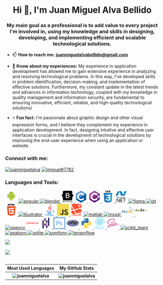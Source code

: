 <!--### Hi there 👋


**JuanMiguelAlva/JuanMiguelAlva** is a ✨ _special_ ✨ repository because its `README.md` (this file) appears on your GitHub profile.

Here are some ideas to get you started:

- 🔭 I’m currently working on ...
- 🌱 I’m currently learning ...
- 👯 I’m looking to collaborate on ...
- 🤔 I’m looking for help with ...
- 💬 Ask me about ...
- 📫 How to reach me: ...
- 😄 Pronouns: ...
- ⚡ Fun fact: ...
-->
<h1 align="center">Hi 👋, I'm Juan Miguel Alva Bellido</h1>
<h3 align="center">My main goal as a professional is to add value to every project I'm involved in, using my knowledge and skills in designing, developing, and implementing efficient and scalable technological solutions.</h3>

<!-- <p align="left"> <img src="https://komarev.com/ghpvc/?username=juanmiguelalva&label=Profile%20views&color=0e75b6&style=flat" alt="juanmiguelalva" /> </p> -->

<!-- <p align="left"> <a href="https://github.com/ryo-ma/github-profile-trophy"><img src="https://github-profile-trophy.vercel.app/?username=juanmiguelalva" alt="juanmiguelalva" /></a> </p>

<p align="left"> <a href="https://twitter.com/" target="blank"><img src="https://img.shields.io/twitter/follow/?logo=twitter&style=for-the-badge" alt="" /></a> </p> -->

- 📫 **How to reach me:** **juanmiguelalvabellido@gmail.com**

- 📄 **Know about my experiences:** My experience in application development has allowed me to gain extensive experience in analyzing and resolving technological problems. In this way, I've developed skills in problem identification, decision-making, and implementation of effective solutions. Furthermore, my constant update in the latest trends and advances in information technology, coupled with my knowledge in quality management and information security, are fundamental to ensuring innovative, efficient, reliable, and high-quality technological solutions/

- ⚡ **Fun fact:** I'm passionate about graphic design and other visual expression forms, and I believe they complement my experience in application development. In fact, designing intuitive and effective user interfaces is crucial in the development of technological solutions by improving the end-user experience when using an application or website.

<h3 align="left">Connect with me:</h3>
<p align="left">
<a href="https://linkedin.com/in/juanmiguelalva" target="blank"><img align="center" src="https://raw.githubusercontent.com/rahuldkjain/github-profile-readme-generator/master/src/images/icons/Social/linked-in-alt.svg" alt="juanmiguelalva" height="30" width="40" /></a>
<a href="https://discord.gg/jmiguel#7782" target="blank"><img align="center" src="https://raw.githubusercontent.com/rahuldkjain/github-profile-readme-generator/master/src/images/icons/Social/discord.svg" alt="jmiguel#7782" height="30" width="40" /></a>
</p>

<h3 align="left">Languages and Tools:</h3>
<p align="left"> <a href="https://developer.android.com" target="_blank" rel="noreferrer"> <img src="https://raw.githubusercontent.com/devicons/devicon/master/icons/android/android-original-wordmark.svg" alt="android" width="40" height="40"/> </a> <a href="https://angular.io" target="_blank" rel="noreferrer"> <img src="https://angular.io/assets/images/logos/angular/angular.svg" alt="angular" width="40" height="40"/> </a> <a href="https://www.blender.org/" target="_blank" rel="noreferrer"> <img src="https://download.blender.org/branding/community/blender_community_badge_white.svg" alt="blender" width="40" height="40"/> </a> <a href="https://getbootstrap.com" target="_blank" rel="noreferrer"> <img src="https://raw.githubusercontent.com/devicons/devicon/master/icons/bootstrap/bootstrap-plain-wordmark.svg" alt="bootstrap" width="40" height="40"/> </a> <a href="https://www.cprogramming.com/" target="_blank" rel="noreferrer"> <img src="https://raw.githubusercontent.com/devicons/devicon/master/icons/c/c-original.svg" alt="c" width="40" height="40"/> </a> <a href="https://www.w3schools.com/cs/" target="_blank" rel="noreferrer"> <img src="https://raw.githubusercontent.com/devicons/devicon/master/icons/csharp/csharp-original.svg" alt="csharp" width="40" height="40"/> </a> <a href="https://www.w3schools.com/css/" target="_blank" rel="noreferrer"> <img src="https://raw.githubusercontent.com/devicons/devicon/master/icons/css3/css3-original-wordmark.svg" alt="css3" width="40" height="40"/> </a> <a href="https://dotnet.microsoft.com/" target="_blank" rel="noreferrer"> <img src="https://raw.githubusercontent.com/devicons/devicon/master/icons/dot-net/dot-net-original-wordmark.svg" alt="dotnet" width="40" height="40"/> </a> <a href="https://www.figma.com/" target="_blank" rel="noreferrer"> <img src="https://www.vectorlogo.zone/logos/figma/figma-icon.svg" alt="figma" width="40" height="40"/> </a> <a href="https://git-scm.com/" target="_blank" rel="noreferrer"> <img src="https://www.vectorlogo.zone/logos/git-scm/git-scm-icon.svg" alt="git" width="40" height="40"/> </a> <a href="https://www.w3.org/html/" target="_blank" rel="noreferrer"> <img src="https://raw.githubusercontent.com/devicons/devicon/master/icons/html5/html5-original-wordmark.svg" alt="html5" width="40" height="40"/> </a> <a href="https://www.adobe.com/in/products/illustrator.html" target="_blank" rel="noreferrer"> <img src="https://www.vectorlogo.zone/logos/adobe_illustrator/adobe_illustrator-icon.svg" alt="illustrator" width="40" height="40"/> </a> <a href="https://www.java.com" target="_blank" rel="noreferrer"> <img src="https://raw.githubusercontent.com/devicons/devicon/master/icons/java/java-original.svg" alt="java" width="40" height="40"/> </a> <a href="https://developer.mozilla.org/en-US/docs/Web/JavaScript" target="_blank" rel="noreferrer"> <img src="https://raw.githubusercontent.com/devicons/devicon/master/icons/javascript/javascript-original.svg" alt="javascript" width="40" height="40"/> </a> <a href="https://laravel.com/" target="_blank" rel="noreferrer"> <img src="https://raw.githubusercontent.com/devicons/devicon/master/icons/laravel/laravel-plain-wordmark.svg" alt="laravel" width="40" height="40"/> </a> <a href="https://www.mathworks.com/" target="_blank" rel="noreferrer"> <img src="https://upload.wikimedia.org/wikipedia/commons/2/21/Matlab_Logo.png" alt="matlab" width="40" height="40"/> </a> <a href="https://www.microsoft.com/en-us/sql-server" target="_blank" rel="noreferrer"> <img src="https://www.svgrepo.com/show/303229/microsoft-sql-server-logo.svg" alt="mssql" width="40" height="40"/> </a> <a href="https://www.mysql.com/" target="_blank" rel="noreferrer"> <img src="https://raw.githubusercontent.com/devicons/devicon/master/icons/mysql/mysql-original-wordmark.svg" alt="mysql" width="40" height="40"/> </a> <a href="https://nodejs.org" target="_blank" rel="noreferrer"> <img src="https://raw.githubusercontent.com/devicons/devicon/master/icons/nodejs/nodejs-original-wordmark.svg" alt="nodejs" width="40" height="40"/> </a> <a href="https://opencv.org/" target="_blank" rel="noreferrer"> <img src="https://www.vectorlogo.zone/logos/opencv/opencv-icon.svg" alt="opencv" width="40" height="40"/> </a> <a href="https://www.oracle.com/" target="_blank" rel="noreferrer"> <img src="https://raw.githubusercontent.com/devicons/devicon/master/icons/oracle/oracle-original.svg" alt="oracle" width="40" height="40"/> </a> <a href="https://pandas.pydata.org/" target="_blank" rel="noreferrer"> <img src="https://raw.githubusercontent.com/devicons/devicon/2ae2a900d2f041da66e950e4d48052658d850630/icons/pandas/pandas-original.svg" alt="pandas" width="40" height="40"/> </a> <a href="https://www.photoshop.com/en" target="_blank" rel="noreferrer"> <img src="https://raw.githubusercontent.com/devicons/devicon/master/icons/photoshop/photoshop-line.svg" alt="photoshop" width="40" height="40"/> </a> <a href="https://www.php.net" target="_blank" rel="noreferrer"> <img src="https://raw.githubusercontent.com/devicons/devicon/master/icons/php/php-original.svg" alt="php" width="40" height="40"/> </a> <a href="https://www.python.org" target="_blank" rel="noreferrer"> <img src="https://raw.githubusercontent.com/devicons/devicon/master/icons/python/python-original.svg" alt="python" width="40" height="40"/> </a> <a href="https://reactjs.org/" target="_blank" rel="noreferrer"> <img src="https://raw.githubusercontent.com/devicons/devicon/master/icons/react/react-original-wordmark.svg" alt="react" width="40" height="40"/> </a> <a href="https://sass-lang.com" target="_blank" rel="noreferrer"> <img src="https://raw.githubusercontent.com/devicons/devicon/master/icons/sass/sass-original.svg" alt="sass" width="40" height="40"/> </a> <a href="https://scikit-learn.org/" target="_blank" rel="noreferrer"> <img src="https://upload.wikimedia.org/wikipedia/commons/0/05/Scikit_learn_logo_small.svg" alt="scikit_learn" width="40" height="40"/> </a> <a href="https://seaborn.pydata.org/" target="_blank" rel="noreferrer"> <img src="https://seaborn.pydata.org/_images/logo-mark-lightbg.svg" alt="seaborn" width="40" height="40"/> </a> <a href="https://www.sqlite.org/" target="_blank" rel="noreferrer"> <img src="https://www.vectorlogo.zone/logos/sqlite/sqlite-icon.svg" alt="sqlite" width="40" height="40"/> </a> <a href="https://symfony.com" target="_blank" rel="noreferrer"> <img src="https://symfony.com/logos/symfony_black_03.svg" alt="symfony" width="40" height="40"/> </a> <a href="https://www.tensorflow.org" target="_blank" rel="noreferrer"> <img src="https://www.vectorlogo.zone/logos/tensorflow/tensorflow-icon.svg" alt="tensorflow" width="40" height="40"/> </a> </p>

<!-- <div style="display: flex;">
  <div style="flex: 1;">Item 1</div>
  <div style="flex: 2;">Item 2</div>
  <div style="flex: 1;">Item 3</div>
</div>

<div style="display: flex; width:100%">
  <img align="left" src="https://github-readme-stats.vercel.app/api/top-langs?username=juanmiguelalva&show_icons=true&locale=en&layout=compact" alt="juanmiguelalva" />
  <img align="left" src="https://github-readme-stats.vercel.app/api?username=juanmiguelalva&show_icons=true&locale=en" alt="juanmiguelalva" />
</div>
<br>
<h1 align="center">Hi 👋, I'm Juan Miguel Alva Bellido</h1>
<p><img align="left" src="https://github-readme-stats.vercel.app/api/top-langs?username=juanmiguelalva&show_icons=true&locale=en&layout=compact" alt="juanmiguelalva" /></p>



<p><img align="left" src="https://github-readme-stats.vercel.app/api?username=juanmiguelalva&show_icons=true&locale=en" alt="juanmiguelalva" /></p>
<style>
    table {
        width: 100%;
    }
</style>
<table border="0" width="100">
 <tr>
    <td><div style="width:290px">property</div></td>
    <td><b style="font-size:30px">Title 2</b></td>
 </tr>
 <tr>
    <td>
        <img align="left" src="https://github-readme-stats.vercel.app/api/top-langs?username=juanmiguelalva&show_icons=true&locale=en&layout=compact" alt="juanmiguelalva" />
   </td>
    <td>
      <img align="left" src="https://github-readme-stats.vercel.app/api?username=juanmiguelalva&show_icons=true&locale=en" alt="juanmiguelalva" />
   </td>
 </tr>
</table> -->

<!-- <p><img align="center" src="https://github-readme-streak-stats.herokuapp.com/?user=juanmiguelalva&" alt="juanmiguelalva" /></p> -->
<p>
<img width="441" src="https://github-readme-stats.vercel.app/api/top-langs?username=juanmiguelalva&show_icons=true&theme=dark&hide_border=true&locale=en&layout=compact&card_width=441" />
<table border="0">
  <img width="441" src="https://github-readme-stats.vercel.app/api/top-langs?username=juanmiguelalva&show_icons=true&theme=dark&hide_border=true&locale=en&layout=compact&card_width=441" />
</p>  
 
<table border="0">
<tr>
<th align="center">
Most Used Languages
</th>
<th align="center">
My GitHub Stats
</th>
</tr>
<tr>
<th align="center">
  <img width="329.5" heigth="185" src="https://github-readme-stats.vercel.app/api/top-langs?username=juanmiguelalva&show_icons=true&theme=dark&hide_border=true&locale=en&layout=compact&hide_title=true" alt="juanmiguelalva" />
</th>
<th align="center">
<img width="441" heigth="185" src="https://github-readme-stats.vercel.app/api?username=juanmiguelalva&show_icons=true&theme=dark&hide_border=true&locale=en&hide_title=true" alt="juanmiguelalva" />
</th>
</tr>
</table>
